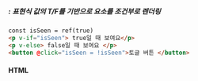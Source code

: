 ##### :  표현식 값의 T/F를 기반으로 요소를 조건부로 렌더링
``` html
const isSeen = ref(true)
<p v-if="isSeen"> true일 때 보여요</p>
<p v-else> false일 때 보여요 </p>
<button @click="isSeen = !isSeen">토글 버튼 </button>
```

#### HTML <template> element 
##### : 페이지가 로드될 때 렌더링 되지 않지만, JS를 사용하여 나중에 문서에서 사용할 수 있도록 하는 HTML을 보유하기 위한 메커니즘 

